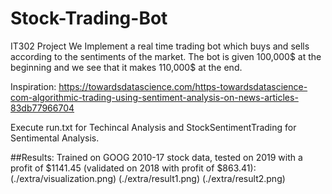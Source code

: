 # Stock-Trading-Bot
IT302 Project
We Implement a real time trading bot which buys and sells according to the sentiments of the market. The bot is given 100,000$ at the beginning and we see that it makes 110,000$ at the end.

Inspiration: https://towardsdatascience.com/https-towardsdatascience-com-algorithmic-trading-using-sentiment-analysis-on-news-articles-83db77966704

Execute run.txt for Techincal Analysis and StockSentimentTrading for Sentimental Analysis.

##Results:
Trained on GOOG 2010-17 stock data, tested on 2019 with a profit of $1141.45 (validated on 2018 with profit of $863.41): 
(./extra/visualization.png)
(./extra/result1.png)
(./extra/result2.png)
